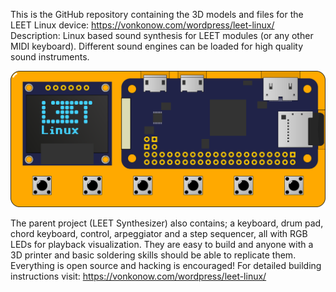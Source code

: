 This is the GitHub repository containing the 3D models and files for the LEET Linux device: https://vonkonow.com/wordpress/leet-linux/
Description:
Linux based sound synthesis for LEET modules (or any other MIDI keyboard). Different sound engines can be loaded for high quality sound instruments.

![image](/Linux/leet_linux.png)

The parent project (LEET Synthesizer) also contains; a keyboard, drum pad, chord keyboard, control, arpeggiator and a step sequencer, all with RGB LEDs for playback visualization. They are easy to build and anyone with a 3D printer and basic soldering skills should be able to replicate them. Everything is open source and hacking is encouraged!
For detailed building instructions visit: https://vonkonow.com/wordpress/leet-linux/
